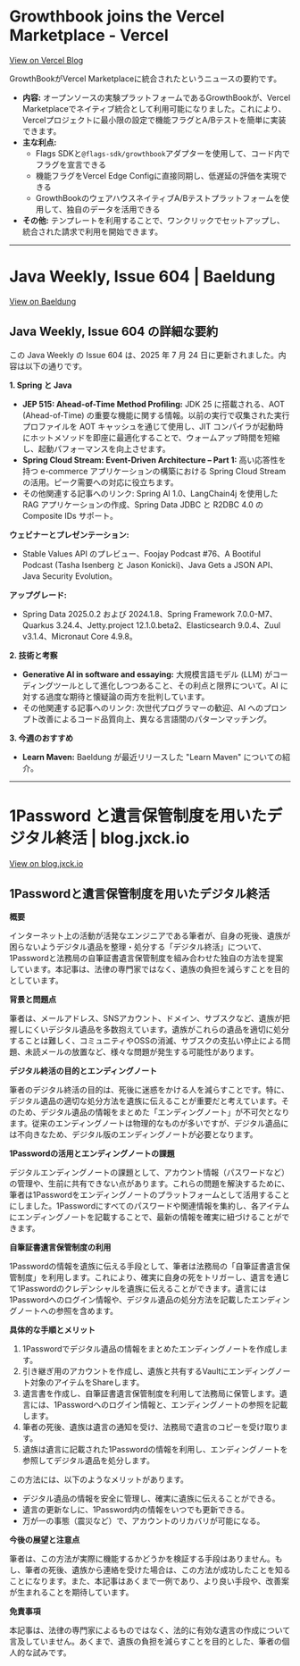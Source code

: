 # Growthbook joins the Vercel Marketplace - Vercel

[View on Vercel Blog](https://vercel.com/changelog/growthbook-joins-the-vercel-marketplace)

GrowthBookがVercel Marketplaceに統合されたというニュースの要約です。

*   **内容:** オープンソースの実験プラットフォームであるGrowthBookが、Vercel Marketplaceでネイティブ統合として利用可能になりました。これにより、Vercelプロジェクトに最小限の設定で機能フラグとA/Bテストを簡単に実装できます。
*   **主な利点:**
    *   Flags SDKと`@flags-sdk/growthbook`アダプターを使用して、コード内でフラグを宣言できる
    *   機能フラグをVercel Edge Configに直接同期し、低遅延の評価を実現できる
    *   GrowthBookのウェアハウスネイティブA/Bテストプラットフォームを使用して、独自のデータを活用できる
*   **その他:** テンプレートを利用することで、ワンクリックでセットアップし、統合された請求で利用を開始できます。

---
# Java Weekly, Issue 604 | Baeldung

[View on Baeldung](https://feeds.feedblitz.com/~/922132757/0/baeldung~Java-Weekly-Issue)

## Java Weekly, Issue 604 の詳細な要約

この Java Weekly の Issue 604 は、2025 年 7 月 24 日に更新されました。内容は以下の通りです。

**1. Spring と Java**

*   **JEP 515: Ahead-of-Time Method Profiling:** JDK 25 に搭載される、AOT (Ahead-of-Time) の重要な機能に関する情報。以前の実行で収集された実行プロファイルを AOT キャッシュを通じて使用し、JIT コンパイラが起動時にホットメソッドを即座に最適化することで、ウォームアップ時間を短縮し、起動パフォーマンスを向上させます。
*   **Spring Cloud Stream: Event-Driven Architecture – Part 1:** 高い応答性を持つ e-commerce アプリケーションの構築における Spring Cloud Stream の活用。ピーク需要への対応に役立ちます。
*   その他関連する記事へのリンク: Spring AI 1.0、LangChain4j を使用した RAG アプリケーションの作成、Spring Data JDBC と R2DBC 4.0 の Composite IDs サポート。

**ウェビナーとプレゼンテーション:**

*   Stable Values API のプレビュー、Foojay Podcast #76、A Bootiful Podcast (Tasha Isenberg と Jason Konicki)、Java Gets a JSON API、Java Security Evolution。

**アップグレード:**

*   Spring Data 2025.0.2 および 2024.1.8、Spring Framework 7.0.0-M7、Quarkus 3.24.4、Jetty.project 12.1.0.beta2、Elasticsearch 9.0.4、Zuul v3.1.4、Micronaut Core 4.9.8。

**2. 技術と考察**

*   **Generative AI in software and essaying:** 大規模言語モデル (LLM) がコーディングツールとして進化しつつあること、その利点と限界について。AI に対する過度な期待と懐疑論の両方を批判しています。
*   その他関連する記事へのリンク: 次世代プログラマーの歓迎、AI へのプロンプト改善によるコード品質向上、異なる言語間のパターンマッチング。

**3. 今週のおすすめ**

*   **Learn Maven:** Baeldung が最近リリースした "Learn Maven" についての紹介。

---
# 1Password と遺言保管制度を用いたデジタル終活 | blog.jxck.io

[View on blog.jxck.io](https://blog.jxck.io/entries/2025-07-25/digital-regacy.html)

## 1Passwordと遺言保管制度を用いたデジタル終活

**概要**

インターネット上の活動が活発なエンジニアである筆者が、自身の死後、遺族が困らないようデジタル遺品を整理・処分する「デジタル終活」について、1Passwordと法務局の自筆証書遺言保管制度を組み合わせた独自の方法を提案しています。本記事は、法律の専門家ではなく、遺族の負担を減らすことを目的としています。

**背景と問題点**

筆者は、メールアドレス、SNSアカウント、ドメイン、サブスクなど、遺族が把握しにくいデジタル遺品を多数抱えています。遺族がこれらの遺品を適切に処分することは難しく、コミュニティやOSSの消滅、サブスクの支払い停止による問題、未読メールの放置など、様々な問題が発生する可能性があります。

**デジタル終活の目的とエンディングノート**

筆者のデジタル終活の目的は、死後に迷惑をかける人を減らすことです。特に、デジタル遺品の適切な処分方法を遺族に伝えることが重要だと考えています。そのため、デジタル遺品の情報をまとめた「エンディングノート」が不可欠となります。従来のエンディングノートは物理的なものが多いですが、デジタル遺品には不向きなため、デジタル版のエンディングノートが必要となります。

**1Passwordの活用とエンディングノートの課題**

デジタルエンディングノートの課題として、アカウント情報（パスワードなど）の管理や、生前に共有できない点があります。これらの問題を解決するために、筆者は1Passwordをエンディングノートのプラットフォームとして活用することにしました。1Passwordにすべてのパスワードや関連情報を集約し、各アイテムにエンディングノートを記載することで、最新の情報を確実に紐づけることができます。

**自筆証書遺言保管制度の利用**

1Passwordの情報を遺族に伝える手段として、筆者は法務局の「自筆証書遺言保管制度」を利用します。これにより、確実に自身の死をトリガーし、遺言を通じて1Passwordのクレデンシャルを遺族に伝えることができます。遺言には1Passwordへのログイン情報や、デジタル遺品の処分方法を記載したエンディングノートへの参照を含めます。

**具体的な手順とメリット**

1.  1Passwordでデジタル遺品の情報をまとめたエンディングノートを作成します。
2.  引き継ぎ用のアカウントを作成し、遺族と共有するVaultにエンディングノート対象のアイテムをShareします。
3.  遺言書を作成し、自筆証書遺言保管制度を利用して法務局に保管します。遺言には、1Passwordへのログイン情報と、エンディングノートの参照を記載します。
4.  筆者の死後、遺族は遺言の通知を受け、法務局で遺言のコピーを受け取ります。
5.  遺族は遺言に記載された1Passwordの情報を利用し、エンディングノートを参照してデジタル遺品を処分します。

この方法には、以下のようなメリットがあります。

*   デジタル遺品の情報を安全に管理し、確実に遺族に伝えることができる。
*   遺言の更新なしに、1Password内の情報をいつでも更新できる。
*   万が一の事態（震災など）で、アカウントのリカバリが可能になる。

**今後の展望と注意点**

筆者は、この方法が実際に機能するかどうかを検証する手段はありません。もし、筆者の死後、遺族から連絡を受けた場合は、この方法が成功したことを知ることになります。また、本記事はあくまで一例であり、より良い手段や、改善案が生まれることを期待しています。

**免責事項**

本記事は、法律の専門家によるものではなく、法的に有効な遺言の作成について言及していません。あくまで、遺族の負担を減らすことを目的とした、筆者の個人的な試みです。
